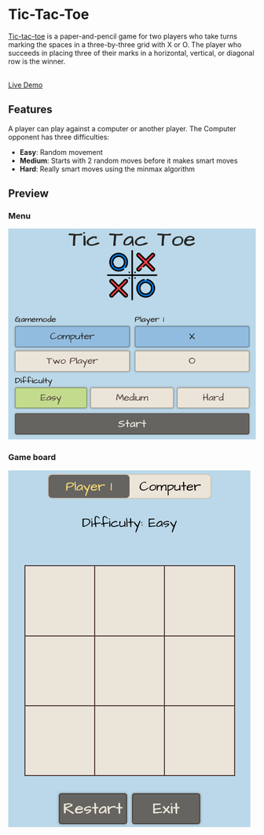 # Tic-Tac-Toe


[Tic-tac-toe]([docs/CONTRIBUTING.md](https://en.wikipedia.org/wiki/Tic-tac-toe)) is a paper-and-pencil game for two players who take turns marking the spaces in a three-by-three grid with X or O. The player who succeeds in placing three of their marks in a horizontal, vertical, or diagonal row is the winner.
<br />
<br />

<a  href="https://simthepencilgame.netlify.app/">Live Demo</a>
<br />

## Features
A player can play against a computer or another player.
The Computer opponent has three difficulties:
- **Easy**: Random movement
- **Medium**: Starts with 2 random moves before it makes smart moves
- **Hard**: Really smart moves using the minmax algorithm

## Preview
### Menu
![Menu panel](/assets/media/menu.png)
### Game board
![Tic tac toe board](/assets/media/gameboard.png)
